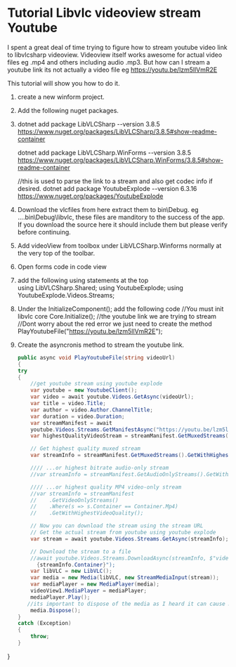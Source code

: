 # Tutorial Libvlc videoview stream Youtube
I spent a great deal of time trying to figure how to stream youtube video link to libvlcsharp videoview.
Videoview itself works awesome for actual video files eg .mp4 and others including audio .mp3.
But how can I stream a youtube link its not actually a video file eg https://youtu.be/lzm5llVmR2E

This tutorial will show you how to do it.
1) create a new winform project.
2) Add the following nuget packages.
3) 
   dotnet add package LibVLCSharp --version 3.8.5
   https://www.nuget.org/packages/LibVLCSharp/3.8.5#show-readme-container

   dotnet add package LibVLCSharp.WinForms --version 3.8.5
   https://www.nuget.org/packages/LibVLCSharp.WinForms/3.8.5#show-readme-container
   
   //this is used to parse the link to a stream and also get codec info if desired.
   dotnet add package YoutubeExplode --version 6.3.16
   https://www.nuget.org/packages/YoutubeExplode
   
5) Download the vlcfiles from here extract them to bin\Debug. eg ....bin\Debug\libvlc, these files are manditory to the success of the app. If you download the source here it should include them but please verify before continuing.
6) Add videoView from toolbox under LibVLCSharp.Winforms normally at the very top of the toolbar.
7) Open forms code in code view
8) add the following using statements at the top                                          
  using LibVLCSharp.Shared;
  using YoutubeExplode;
  using YoutubeExplode.Videos.Streams;
9) Under the InitializeComponent(); add the following code 
            //You must init libvlc core
            Core.Initialize();
           //the youtube link we are trying to stream
           //Dont worry about the red error we just need to create the method
           PlayYoutubeFile("https://youtu.be/lzm5llVmR2E");
10) Create the asyncronis method to stream the youtube link.
    ```C#
    public async void PlayYoutubeFile(string videoUrl)
    {
    try
    {
        //get youtube stream using youtube explode
        var youtube = new YoutubeClient();
        var video = await youtube.Videos.GetAsync(videoUrl);
        var title = video.Title;
        var author = video.Author.ChannelTitle;
        var duration = video.Duration;
        var streamManifest = await       
        youtube.Videos.Streams.GetManifestAsync("https://youtu.be/lzm5llVmR2E");
        var highestQualityVideoStream = streamManifest.GetMuxedStreams().OrderByDescending(s         => s.VideoQuality).First();

        // Get highest quality muxed stream
        var streamInfo = streamManifest.GetMuxedStreams().GetWithHighestVideoQuality();

        //// ...or highest bitrate audio-only stream
        //var streamInfo = streamManifest.GetAudioOnlyStreams().GetWithHighestBitrate();

        //// ...or highest quality MP4 video-only stream
        //var streamInfo = streamManifest
        //    .GetVideoOnlyStreams()
        //    .Where(s => s.Container == Container.Mp4)
        //    .GetWithHighestVideoQuality();

        // Now you can download the stream using the stream URL
        // Get the actual stream from youtube using youtube explode
        var stream = await youtube.Videos.Streams.GetAsync(streamInfo);

        // Download the stream to a file
        //await youtube.Videos.Streams.DownloadAsync(streamInfo, $"video.      
          {streamInfo.Container}");
        var libVLC = new LibVLC();
        var media = new Media(libVLC, new StreamMediaInput(stream));
        var mediaPlayer = new MediaPlayer(media);
        videoView1.MediaPlayer = mediaPlayer;
        mediaPlayer.Play();
       //its important to dispose of the media as I heard it can cause memory leaks.
        media.Dispose();
    }
    catch (Exception)
    {
        throw;
    }
}
```
   
